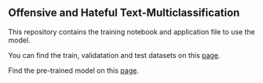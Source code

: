 ## Offensive and Hateful Text-Multiclassification

This repository contains the training notebook and application file to use the model.

You can find the train, validatation and test datasets on this [page](https://huggingface.co/datasets/badmatr11x/hate-offensive-speech).

Find the pre-trained model on this [page](https://huggingface.co/badmatr11x/distilroberta-base-offensive-hateful-speech-text-multiclassification?text=I+like+you.+I+love+you).
